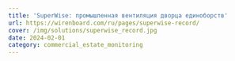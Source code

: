 ```yaml
---
title: 'SuperWise: промышленная вентиляция дворца единоборств'
url: https://wirenboard.com/ru/pages/superwise-record/
cover: /img/solutions/superwise_record.jpg
date: 2024-02-01
category: commercial_estate_monitoring
---
```

